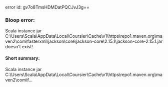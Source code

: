 error id: gv7o8TmsHDMDatPQCJvJ3g==
### Bloop error:

Scala instance jar C:\Users\Scala\AppData\Local\Coursier\Cache\v1\https\repo1.maven.org\maven2\com\fasterxml\jackson\core\jackson-core\2.15.1\jackson-core-2.15.1.jar doesn't exist!
#### Short summary: 

Scala instance jar C:\Users\Scala\AppData\Local\Coursier\Cache\v1\https\repo1.maven.org\maven2\com\f...